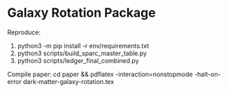 # Galaxy Rotation Package

Reproduce:
1. python3 -m pip install -r env/requirements.txt
2. python3 scripts/build_sparc_master_table.py
3. python3 scripts/ledger_final_combined.py

Compile paper:
cd paper && pdflatex -interaction=nonstopmode -halt-on-error dark-matter-galaxy-rotation.tex
